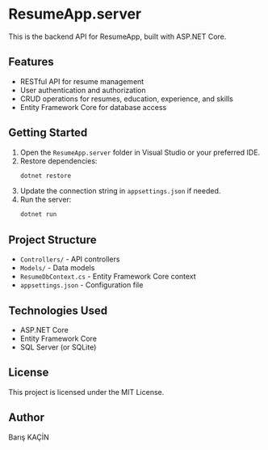 # ResumeApp.server

This is the backend API for ResumeApp, built with ASP.NET Core.

## Features
- RESTful API for resume management
- User authentication and authorization
- CRUD operations for resumes, education, experience, and skills
- Entity Framework Core for database access

## Getting Started
1. Open the `ResumeApp.server` folder in Visual Studio or your preferred IDE.
2. Restore dependencies:
   ```sh
   dotnet restore
   ```
3. Update the connection string in `appsettings.json` if needed.
4. Run the server:
   ```sh
   dotnet run
   ```

## Project Structure
- `Controllers/` - API controllers
- `Models/` - Data models
- `ResumeDbContext.cs` - Entity Framework Core context
- `appsettings.json` - Configuration file

## Technologies Used
- ASP.NET Core
- Entity Framework Core
- SQL Server (or SQLite)

## License
This project is licensed under the MIT License.

## Author
Barış KAÇİN
